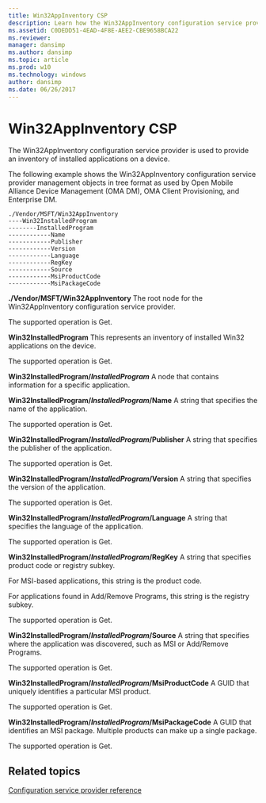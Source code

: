 ```yaml
---
title: Win32AppInventory CSP
description: Learn how the Win32AppInventory configuration service provider (CSP) is used to provide an inventory of installed applications on a device.
ms.assetid: C0DEDD51-4EAD-4F8E-AEE2-CBE9658BCA22
ms.reviewer: 
manager: dansimp
ms.author: dansimp
ms.topic: article
ms.prod: w10
ms.technology: windows
author: dansimp
ms.date: 06/26/2017
---
```


# Win32AppInventory CSP


The Win32AppInventory configuration service provider is used to provide an inventory of installed applications on a device.

The following example shows the Win32AppInventory configuration service provider management objects in tree format as used by Open Mobile Alliance Device Management (OMA DM), OMA Client Provisioning, and Enterprise DM.

```
./Vendor/MSFT/Win32AppInventory
----Win32InstalledProgram
--------InstalledProgram
------------Name
------------Publisher
------------Version
------------Language
------------RegKey
------------Source
------------MsiProductCode
------------MsiPackageCode
```

<a href="" id="--vendor-msft-win32appinventory"></a>**./Vendor/MSFT/Win32AppInventory**
The root node for the Win32AppInventory configuration service provider.

The supported operation is Get.

<a href="" id="win32installedprogram"></a>**Win32InstalledProgram**
This represents an inventory of installed Win32 applications on the device.

The supported operation is Get.

<a href="" id="win32installedprogram-installedprogram"></a>**Win32InstalledProgram/_InstalledProgram_**
A node that contains information for a specific application.

<a href="" id="win32installedprogram-installedprogram-name"></a>**Win32InstalledProgram/_InstalledProgram_/Name**
A string that specifies the name of the application.

The supported operation is Get.

<a href="" id="win32installedprogram-installedprogram-publisher"></a>**Win32InstalledProgram/_InstalledProgram_/Publisher**
A string that specifies the publisher of the application.

The supported operation is Get.

<a href="" id="win32installedprogram-installedprogram-version"></a>**Win32InstalledProgram/_InstalledProgram_/Version**
A string that specifies the version of the application.

The supported operation is Get.

<a href="" id="win32installedprogram-installedprogram-language"></a>**Win32InstalledProgram/_InstalledProgram_/Language**
A string that specifies the language of the application.

The supported operation is Get.

<a href="" id="win32installedprogram-installedprogram-regkey"></a>**Win32InstalledProgram/_InstalledProgram_/RegKey**
A string that specifies product code or registry subkey.

For MSI-based applications, this string is the product code.

For applications found in Add/Remove Programs, this string is the registry subkey.

The supported operation is Get.

<a href="" id="win32installedprogram-installedprogram-source"></a>**Win32InstalledProgram/_InstalledProgram_/Source**
A string that specifies where the application was discovered, such as MSI or Add/Remove Programs.

The supported operation is Get.

<a href="" id="win32installedprogram-installedprogram-msiproductcode"></a>**Win32InstalledProgram/_InstalledProgram_/MsiProductCode**
A GUID that uniquely identifies a particular MSI product.

The supported operation is Get.

<a href="" id="win32installedprogram-installedprogram-msipackagecode"></a>**Win32InstalledProgram/_InstalledProgram_/MsiPackageCode**
A GUID that identifies an MSI package. Multiple products can make up a single package.

The supported operation is Get.

## Related topics

[Configuration service provider reference](configuration-service-provider-reference.md)
